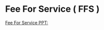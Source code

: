# Fee For Service ( FFS )

[Fee For Service PPT:](https://mygainwell-my.sharepoint.com/:p:/g/personal/brittaney_thompson_gainwelltechnologies_com/ERr2UzISez9HkHderUnQiHgBxN0uQurZeEy8AJFSVQcqxg?e=6JOCJZ)
